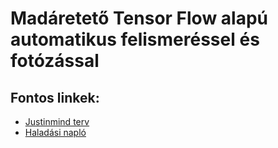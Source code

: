 # Madáretető Tensor Flow alapú automatikus felismeréssel és fotózással

## Fontos linkek:

- [Justinmind terv](https://www.justinmind.com/usernote/tests/67429024/67429760/67429762/index.html)
- [Haladási napló](documentation/haladási-napló.md)
